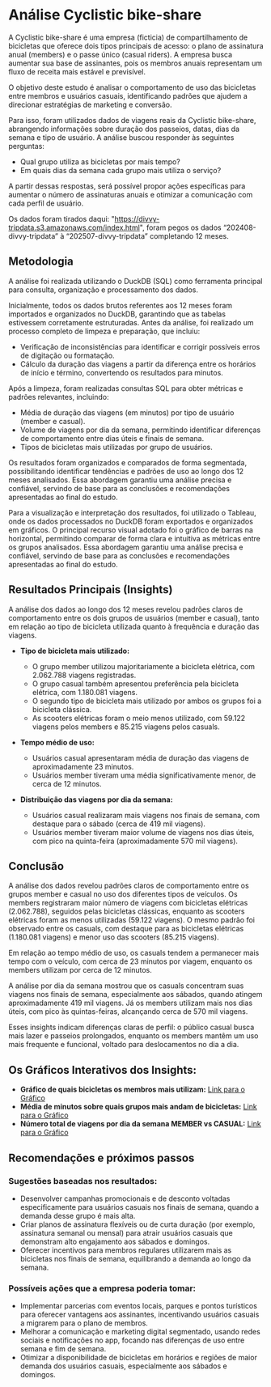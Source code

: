 
# Análise Cyclistic bike-share

A Cyclistic bike-share é uma empresa (ficticia) de compartilhamento de bicicletas que oferece dois tipos principais de acesso: o plano de assinatura anual (members) e o passe único (casual riders). A empresa busca aumentar sua base de assinantes, pois os membros anuais representam um fluxo de receita mais estável e previsível.

O objetivo deste estudo é analisar o comportamento de uso das bicicletas entre membros e usuários casuais, identificando padrões que ajudem a direcionar estratégias de marketing e conversão.

Para isso, foram utilizados dados de viagens reais da Cyclistic bike-share, abrangendo informações sobre duração dos passeios, datas, dias da semana e tipo de usuário. A análise buscou responder às seguintes perguntas:
* Qual grupo utiliza as bicicletas por mais tempo?
* Em quais dias da semana cada grupo mais utiliza o serviço? 

A partir dessas respostas, será possível propor ações específicas para aumentar o número de assinaturas anuais e otimizar a comunicação com cada perfil de usuário.

Os dados foram tirados daqui: "https://divvy-tripdata.s3.amazonaws.com/index.html", foram pegos os dados “202408-divvy-tripdata” à “202507-divvy-tripdata” completando 12 meses.

## Metodologia

A análise foi realizada utilizando o DuckDB (SQL) como ferramenta principal para consulta, organização e processamento dos dados.

Inicialmente, todos os dados brutos referentes aos 12 meses foram importados e organizados no DuckDB, garantindo que as tabelas estivessem corretamente estruturadas. Antes da análise, foi realizado um processo completo de limpeza e preparação, que incluiu:
* Verificação de inconsistências para identificar e corrigir possíveis erros de digitação ou formatação.
* Cálculo da duração das viagens a partir da diferença entre os horários de início e término, convertendo os resultados para minutos.

Após a limpeza, foram realizadas consultas SQL para obter métricas e padrões relevantes, incluindo:
* Média de duração das viagens (em minutos) por tipo de usuário (member e casual).
* Volume de viagens por dia da semana, permitindo identificar diferenças de comportamento entre dias úteis e finais de semana.
* Tipos de bicicletas mais utilizadas por grupo de usuários.

Os resultados foram organizados e comparados de forma segmentada, possibilitando identificar tendências e padrões de uso ao longo dos 12 meses analisados. Essa abordagem garantiu uma análise precisa e confiável, servindo de base para as conclusões e recomendações apresentadas ao final do estudo.

Para a visualização e interpretação dos resultados, foi utilizado o Tableau, onde os dados processados no DuckDB foram exportados e organizados em gráficos. O principal recurso visual adotado foi o gráfico de barras na horizontal, permitindo comparar de forma clara e intuitiva as métricas entre os grupos analisados. Essa abordagem garantiu uma análise precisa e confiável, servindo de base para as conclusões e recomendações apresentadas ao final do estudo.

## Resultados Principais (Insights)

A análise dos dados ao longo dos 12 meses revelou padrões claros de comportamento entre os dois grupos de usuários (member e casual), tanto em relação ao tipo de bicicleta utilizada quanto à frequência e duração das viagens.

* **Tipo de bicicleta mais utilizado:**
    * O grupo member utilizou majoritariamente a bicicleta elétrica, com 2.062.788 viagens registradas.
    * O grupo casual também apresentou preferência pela bicicleta elétrica, com 1.180.081 viagens.
    * O segundo tipo de bicicleta mais utilizado por ambos os grupos foi a bicicleta clássica.
    * As scooters elétricas foram o meio menos utilizado, com 59.122 viagens pelos members e 85.215 viagens pelos casuals.

* **Tempo médio de uso:**
    * Usuários casual apresentaram média de duração das viagens de aproximadamente 23 minutos.
    * Usuários member tiveram uma média significativamente menor, de cerca de 12 minutos.

* **Distribuição das viagens por dia da semana:**
    * Usuários casual realizaram mais viagens nos finais de semana, com destaque para o sábado (cerca de 419 mil viagens).
    * Usuários member tiveram maior volume de viagens nos dias úteis, com pico na quinta-feira (aproximadamente 570 mil viagens).

 
 ## Conclusão

A análise dos dados revelou padrões claros de comportamento entre os grupos member e casual no uso dos diferentes tipos de veículos. Os members registraram maior número de viagens com bicicletas elétricas (2.062.788), seguidos pelas bicicletas clássicas, enquanto as scooters elétricas foram as menos utilizadas (59.122 viagens). O mesmo padrão foi observado entre os casuals, com destaque para as bicicletas elétricas (1.180.081 viagens) e menor uso das scooters (85.215 viagens).

Em relação ao tempo médio de uso, os casuals tendem a permanecer mais tempo com o veículo, com cerca de 23 minutos por viagem, enquanto os members utilizam por cerca de 12 minutos.

A análise por dia da semana mostrou que os casuals concentram suas viagens nos finais de semana, especialmente aos sábados, quando atingem aproximadamente 419 mil viagens. Já os members utilizam mais nos dias úteis, com pico às quintas-feiras, alcançando cerca de 570 mil viagens.

Esses insights indicam diferenças claras de perfil: o público casual busca mais lazer e passeios prolongados, enquanto os members mantêm um uso mais frequente e funcional, voltado para deslocamentos no dia a dia.


## Os Gráficos Interativos dos Insights:

* **Gráfico de quais bicicletas os membros mais utilizam:** [Link para o Gráfico](https://public.tableau.com/views/Tiposdebicicletasmaisusadosporgrupo12meses/Planilha2?:language=pt-BR&:sid=&:redirect=auth&:display_count=n&:origin=viz_share_link)
* **Média de minutos sobre quais grupos mais andam de bicicletas:** [Link para o Gráfico](https://public.tableau.com/views/Mdiadequalgrupoandamaisdebicicletaminutos/Planilha2?:language=pt-BR&:sid=&:redirect=auth&:display_count=n&:origin=viz_share_link)
* **Número total de viagens por dia da semana MEMBER vs CASUAL:** [Link para o Gráfico](https://public.tableau.com/views/NumerodeViagensPordiadasemana/Planilha2?:language=pt-BR&:sid=&:redirect=auth&:display_count=n&:origin=viz_share_link)


## Recomendações e próximos passos

### Sugestões baseadas nos resultados:
* Desenvolver campanhas promocionais e de desconto voltadas especificamente para usuários casuais nos finais de semana, quando a demanda desse grupo é mais alta.
* Criar planos de assinatura flexíveis ou de curta duração (por exemplo, assinatura semanal ou mensal) para atrair usuários casuais que demonstram alto engajamento aos sábados e domingos.
* Oferecer incentivos para membros regulares utilizarem mais as bicicletas nos finais de semana, equilibrando a demanda ao longo da semana.

### Possíveis ações que a empresa poderia tomar:
* Implementar parcerias com eventos locais, parques e pontos turísticos para oferecer vantagens aos assinantes, incentivando usuários casuais a migrarem para o plano de membros.
* Melhorar a comunicação e marketing digital segmentado, usando redes sociais e notificações no app, focando nas diferenças de uso entre semana e fim de semana.
* Otimizar a disponibilidade de bicicletas em horários e regiões de maior demanda dos usuários casuais, especialmente aos sábados e domingos.
